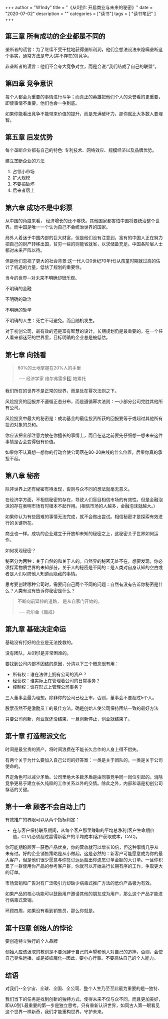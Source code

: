 +++
author = "W1ndy"
title = "《从0到1: 开启商业与未来的秘密》"
date = "2020-07-02"
description = ""
categories = ["读书"]
tags = [
    "读书笔记"
]
+++

## 第三章 所有成功的企业都是不同的

垄断者的谎言：为了继续不受干扰地获得垄断利润，他们会想法设法来隐瞒垄断这个事实，通常方法是夸大(并不存在的)竞争。

非垄断者的谎言：他们不会夸大竞争对立，而是会说:“我们结成了自己的联盟”。

## 第四章 竞争意识

每个人都会为重要的事情进行斗争；而真正的英雄把他们个人的荣誉看的更重要，即使事情不重要，他们也会一争到底。

如果你能看出竞争不能带来价值的提升，而是充满破坏力，那你就比大多数人要理智。

## 第五章 后发优势

每个垄断企业都有自己的特色: 专利技术、网络效应、规模经济以及品牌优势。

建立垄断企业的方法

1. 占领小市场
2. 扩大规模
3. 不要搞破坏
4. 后来者居上

## 第六章 成功不是中彩票

从中国的角度来看， 经济增长的还不够快。其他国家都害怕中国将要统治整个世界。而中国是唯一一个认为自己不会统治世界的国家。

局外人着迷于中国内部的巨大财富，但是他们没有注意到，富有的中国人正在努力把自己的财产转移出国，贫穷一些的则能省就省，以求储备充足。中国各阶层人士都对未来严阵以待。

但是他们忽视了更大的社会背景:这一代人(20世纪70年代)从孩童时期就过高的估计了机遇的力量，低估了规划的重要性。

当今的世界--对未来不明确却很乐观。

不明确的金融

不明确的政治

不明确的哲学

不明确的人生：死亡不可避免。而且随机发生。

对于初创公司，最有效的还是富有智慧的设计，长期规划仍是最重要的。在一个任人看来都迷茫的世界里，目标明确的企业总是被低估。

## 第七章 向钱看

>80%的土地掌握在20%人的手里
>
>​								--- 经济学家 维尔弗雷多0️⃣ 帕累托

我们所在的世界不是正常的世界，而是处在幂次法则之下。

风险投资的回报并不遵循正态分布，而是遵循幂次法则：一小部分公司完胜其他所有公司。

风险投资中最大的秘密是：成功基金的最佳投资所获的回报要等于或超过其他所有投资对象的总和。

你应该把全部注意力放在你擅长的事情上，而且在这之前要先仔细想一想未来这件事情是否会变得很有价值。

如果你不认真想一想你的行动会使公司落在80-20曲线的什么位置，后果你真的承担不起。

## 第八章 秘密

除非世界上还有秘密有待发现，否则与众不同的想法就毫无意义。

在经济学方面，不相信秘密的存在，导致人们盲目相信市场的有效性。但是金融泡沫的存在表明市场有时根本不起作用。(相信市场的人越多，金融泡沫就越大。)

如果你认为有些困难的事情无法完成，就不会做出尝试。相信秘密才是探索有效进行的关键所在。

商业也一样。成功的企业建立于开放却未知的秘密之上，这秘密关乎世界如何运作。

如何发现秘密？

秘密分为两种：关于自然的和关于人的。自然界的秘密无处不在，想要发现，你必须探索物质世界的未知部分。关于人的秘密是不同的：是人类对自身认知的空白或者是人们以防他人知道而隐藏的事情。

思考要创建哪种公司时，需要问自己两个不同的问题：自然有没有告诉你秘密是什么？人类有没有告诉你秘密是什么？

>不断向前延伸的道路，
>是从自家门开始的。
>
>​							--- 托尔金《魔戒》

## 第九章 基础决定命运

基础没有打好的企业是无法挽救的。

没有团队，从0到1是非常困难的。

要找到公司内部不团结的原因，分清以下三个概念很有用：

* 所有权：谁在法律上拥有公司的资产？
* 经营权：谁实际上在管理着公司的日常事务？
* 控制权：谁在形式上管理公司事务？

三人董事会最为理想。除非你的公司已经上市，否则，董事会不要超过5个人。

股票虽然不是激励员工的最佳方法，确是创始人使公司保持团结一致的最好方法

只要公司创新，创业就还没结束，一旦创新停止，创业就结束了。

## 第十章 打造帮派文化

时间是最宝贵的资产，将时间浪费在不能长久合作的人身上得不偿失。

有两个关于为什么要加入自己公司的好答案：一类是关于团队的，一类是关于公司使命的。

界定角色可以减少矛盾。公司里绝大多数矛盾是由同事竞争同一岗位引起的。消除竞争更易于建立长久纯粹的工作关系以外的交情。除此之外，内部和谐是初创公司存活的关键。

## 第十一章 顾客不会自动上门

有效推广的界限可以从两个指标判定：

* 在与客户保持联系期间，从每个客户那里赚取的平均总净利(客户生命期价值，CLV)必须超过赢得新客户的平均成本(客户获取成本，CAC)。

你可能期盼顾客一获悉产品优良，你的营收就可以增长10倍，但这种事情几乎从未有过。好的企业销售策略是从小做起，这是必然的：新客户可能愿意成为你的最大客户，但是他们很少愿意与你签订远远超出你遗忘订单金额的大订单。一旦你积累了一群使用你产品的参考客户群，你就可以开始进行长期有序的工作，争取更大的订单。

市场营销和广告对有广泛吸引力却缺少病毒式推广方法的低价产品极为有效。

如果产品的核心功能可以鼓励用户邀请其他的朋友成为用户，那么这个产品才能进行病毒式营销。

环顾四周，如果没有看到销售员，那么你就是。

## 第十四章 创始人的悖论

要创造特立独行的个人品牌

创始人应该汲取的教训是不要沉醉于自己的声望和他人对自己的追捧，否则，会使自己臭名远播，或是被妖魔化--因此，要小心行事。不要高估自己的个人能力。

## 结语

对我们--全宇宙、全球、全国、全公司、整个人生乃至至此最为重要的是--独特、

我们当下的任务是找到创新的独特方式，使得未来不仅与众不同，而且更加美好，即从0到1.最重要的第一步是独立思考。只有重新认识世界，如同古人第一眼看见这个世界一样新奇，我们才能重构世界，守护未来。


